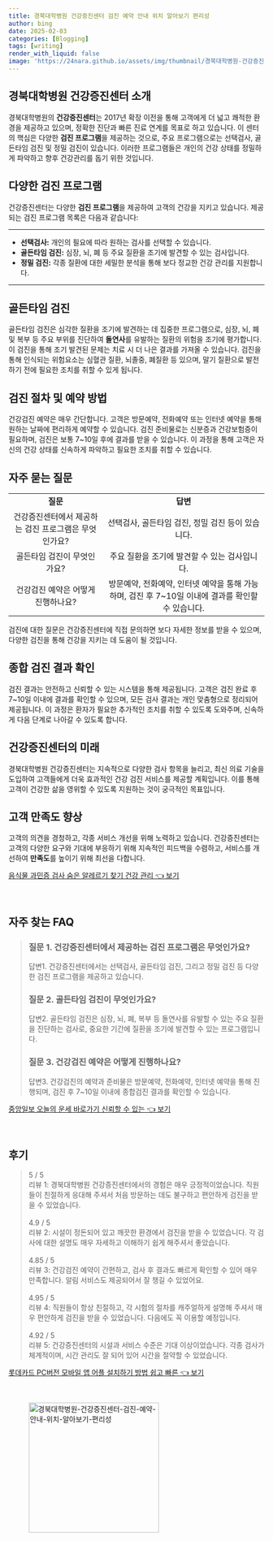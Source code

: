 ```yaml
---
title: 경북대학병원 건강증진센터 검진 예약 안내 위치 알아보기 편리성
author: bing
date: 2025-02-03
categories: [Blogging]
tags: [writing]
render_with_liquid: false
image: 'https://24nara.github.io/assets/img/thumbnail/경북대학병원-건강증진센터-검진-예약-안내-위치-알아보기-편리성.webp'
---
```



<h2 id='건강증진센터소개'>경북대학병원 건강증진센터 소개</h2>

<p>경북대학병원의 <b>건강증진센터</b>는 2017년 확장 이전을 통해 고객에게 더 넓고 쾌적한 환경을 제공하고 있으며, 정확한 진단과 빠른 진료 연계를 목표로 하고 있습니다. 이 센터의 핵심은 다양한 <b>검진 프로그램</b>을 제공하는 것으로, 주요 프로그램으로는 선택검사, 골든타임 검진 및 정밀 검진이 있습니다. 이러한 프로그램들은 개인의 건강 상태를 정밀하게 파악하고 향후 건강관리를 돕기 위한 것입니다.</p>

<h2 id='검진프로그램'>다양한 검진 프로그램</h2>

<p>건강증진센터는 다양한 <b>검진 프로그램</b>을 제공하여 고객의 건강을 지키고 있습니다. 제공되는 검진 프로그램 목록은 다음과 같습니다:</p>

<hr />

<ul>
    <li><b>선택검사:</b> 개인의 필요에 따라 원하는 검사를 선택할 수 있습니다.</li>
    <li><b>골든타임 검진:</b> 심장, 뇌, 폐 등 주요 질환을 조기에 발견할 수 있는 검사입니다.</li>
    <li><b>정밀 검진:</b> 각종 질환에 대한 세밀한 분석을 통해 보다 정교한 건강 관리를 지원합니다.</li>
</ul>

<hr />

<h2 id='골든타임검진'>골든타임 검진</h2>

<p>골든타임 검진은 심각한 질환을 조기에 발견하는 데 집중한 프로그램으로, 심장, 뇌, 폐 및 복부 등 주요 부위를 진단하여 <b>돌연사</b>를 유발하는 질환의 위험을 조기에 평가합니다. 이 검진을 통해 조기 발견된 문제는 치료 시 더 나은 결과를 가져올 수 있습니다. 검진을 통해 인식되는 위험요소는 심혈관 질환, 뇌졸중, 폐질환 등 있으며, 말기 질환으로 발전하기 전에 필요한 조치를 취할 수 있게 됩니다.</p>

<h2 id='예약절차'>검진 절차 및 예약 방법</h2>

<p>건강검진 예약은 매우 간단합니다. 고객은 방문예약, 전화예약 또는 인터넷 예약을 통해 원하는 날짜에 편리하게 예약할 수 있습니다. 검진 준비물로는 신분증과 건강보험증이 필요하며, 검진은 보통 7~10일 후에 결과를 받을 수 있습니다. 이 과정을 통해 고객은 자신의 건강 상태를 신속하게 파악하고 필요한 조치를 취할 수 있습니다.</p>

<h2 id='자주묻는질문'>자주 묻는 질문</h2>

<table>
    <tr>
        <td style="text-align: center; height: 17px;"><b>질문</b></td>
        <td style="text-align: center; height: 17px;"><b>답변</b></td>
    </tr>
    <tr>
        <td style="text-align: center; height: 17px;">건강증진센터에서 제공하는 검진 프로그램은 무엇인가요?</td>
        <td style="text-align: center; height: 17px;">선택검사, 골든타임 검진, 정밀 검진 등이 있습니다.</td>
    </tr>
    <tr>
        <td style="text-align: center; height: 17px;">골든타임 검진이 무엇인가요?</td>
        <td style="text-align: center; height: 17px;">주요 질환을 조기에 발견할 수 있는 검사입니다.</td>
    </tr>
    <tr>
        <td style="text-align: center; height: 17px;">건강검진 예약은 어떻게 진행하나요?</td>
        <td style="text-align: center; height: 17px;">방문예약, 전화예약, 인터넷 예약을 통해 가능하며, 검진 후 7~10일 이내에 결과를 확인할 수 있습니다.</td>
    </tr>
</table>

<p>검진에 대한 질문은 건강증진센터에 직접 문의하면 보다 자세한 정보를 받을 수 있으며, 다양한 검진을 통해 건강을 지키는 데 도움이 될 것입니다.</p>

<h2 id='종합검진결과'>종합 검진 결과 확인</h2>

<p>검진 결과는 안전하고 신뢰할 수 있는 시스템을 통해 제공됩니다. 고객은 검진 완료 후 7~10일 이내에 결과를 확인할 수 있으며, 모든 검사 결과는 개인 맞춤형으로 정리되어 제공됩니다. 이 과정은 환자가 필요한 추가적인 조치를 취할 수 있도록 도와주며, 신속하게 다음 단계로 나아갈 수 있도록 합니다.</p>

<h2 id='센터의미래'>건강증진센터의 미래</h2>

<p>경북대학병원 건강증진센터는 지속적으로 다양한 검사 항목을 늘리고, 최신 의료 기술을 도입하여 고객들에게 더욱 효과적인 건강 검진 서비스를 제공할 계획입니다. 이를 통해 고객이 건강한 삶을 영위할 수 있도록 지원하는 것이 궁극적인 목표입니다.</p>

<h2 id='고객만족'>고객 만족도 향상</h2>

<p>고객의 의견을 경청하고, 각종 서비스 개선을 위해 노력하고 있습니다. 건강증진센터는 고객의 다양한 요구와 기대에 부응하기 위해 지속적인 피드백을 수렴하고, 서비스를 개선하여 <b>만족도</b>를 높이기 위해 최선을 다합니다.</p>


<p><a class="click-button" title="음식물 과민증 검사 숨은 알레르기 찾기 건강 관리" href="https://24nara.github.io/posts/%EC%9D%8C%EC%8B%9D%EB%AC%BC-%EA%B3%BC%EB%AF%BC%EC%A6%9D-%EA%B2%80%EC%82%AC-%EC%88%A8%EC%9D%80-%EC%95%8C%EB%A0%88%EB%A5%B4%EA%B8%B0-%EC%B0%BE%EA%B8%B0-%EA%B1%B4%EA%B0%95-%EA%B4%80%EB%A6%AC/" rel="dofollow">음식물 과민증 검사 숨은 알레르기 찾기 건강 관리 👈 보기</a></p><br>
<h2 id='자주_찾는_FAQ'>자주 찾는 FAQ</h2>
<div itemscope="" itemtype="https://schema.org/FAQPage"> 
<blockquote> 
<div itemscope="" itemprop="mainEntity" itemtype="https://schema.org/Question"> 
<h3 itemprop="name">질문 1. 건강증진센터에서 제공하는 검진 프로그램은 무엇인가요?</h3> 
<div itemscope="" itemprop="acceptedAnswer" itemtype="https://schema.org/Answer"> 
<span itemprop="text"> 
<p>답변1. 건강증진센터에서는 선택검사, 골든타임 검진, 그리고 정밀 검진 등 다양한 검진 프로그램을 제공하고 있습니다.</p> 
</span> 
</div> 
</div> 
<div itemscope="" itemprop="mainEntity" itemtype="https://schema.org/Question"> 
<h3 itemprop="name">질문 2. 골든타임 검진이 무엇인가요?</h3> 
<div itemscope="" itemprop="acceptedAnswer" itemtype="https://schema.org/Answer"> 
<span itemprop="text"> 
<p>답변2. 골든타임 검진은 심장, 뇌, 폐, 복부 등 돌연사를 유발할 수 있는 주요 질환을 진단하는 검사로, 중요한 기간에 질환을 조기에 발견할 수 있는 프로그램입니다.</p> 
</span> 
</div> 
</div> 
<div itemscope="" itemprop="mainEntity" itemtype="https://schema.org/Question"> 
<h3 itemprop="name">질문 3. 건강검진 예약은 어떻게 진행하나요?</h3> 
<div itemscope="" itemprop="acceptedAnswer" itemtype="https://schema.org/Answer"> 
<span itemprop="text"> 
<p>답변3. 건강검진의 예약과 준비물은 방문예약, 전화예약, 인터넷 예약을 통해 진행되며, 검진 후 7~10일 이내에 종합검진 결과를 확인할 수 있습니다.</p> 
</span> 
</div> 
</div> 
</blockquote> 
</div>
<p><a class="click-button" title="중앙일보 오늘의 운세 바로가기 신뢰할 수 있는" href="https://24nara.github.io/posts/%EC%A4%91%EC%95%99%EC%9D%BC%EB%B3%B4-%EC%98%A4%EB%8A%98%EC%9D%98-%EC%9A%B4%EC%84%B8-%EB%B0%94%EB%A1%9C%EA%B0%80%EA%B8%B0-%EC%8B%A0%EB%A2%B0%ED%95%A0-%EC%88%98-%EC%9E%88%EB%8A%94/" rel="dofollow">중앙일보 오늘의 운세 바로가기 신뢰할 수 있는 👈 보기</a></p><br>
<h2 id='후기'>후기</h2>
<div itemscope itemtype="https://schema.org/Product">
  <blockquote>
  <div itemprop="review" itemscope itemtype="https://schema.org/Review">
      <div itemprop="reviewRating" itemscope itemtype="https://schema.org/Rating"> <span itemprop="ratingValue">5</span> / <span itemprop="bestRating">5</span> </div>
      <span itemprop="reviewBody">리뷰 1: 경북대학병원 건강증진센터에서의 경험은 매우 긍정적이었습니다. 직원들이 친절하게 응대해 주셔서 처음 방문하는 데도 불구하고 편안하게 검진을 받을 수 있었습니다.</span>
  </div>
  <br>
  <div itemprop="review" itemscope itemtype="https://schema.org/Review">
      <div itemprop="reviewRating" itemscope itemtype="https://schema.org/Rating"> <span itemprop="ratingValue">4.9</span> / <span itemprop="bestRating">5</span> </div>
      <span itemprop="reviewBody">리뷰 2: 시설이 정돈되어 있고 깨끗한 환경에서 검진을 받을 수 있었습니다. 각 검사에 대한 설명도 매우 자세하고 이해하기 쉽게 해주셔서 좋았습니다.</span>
  </div>
  <br>
  <div itemprop="review" itemscope itemtype="https://schema.org/Review">
      <div itemprop="reviewRating" itemscope itemtype="https://schema.org/Rating"> <span itemprop="ratingValue">4.85</span> / <span itemprop="bestRating">5</span> </div>
      <span itemprop="reviewBody">리뷰 3: 건강검진 예약이 간편하고, 검사 후 결과도 빠르게 확인할 수 있어 매우 만족합니다. 알림 서비스도 제공되어서 잘 챙길 수 있었어요.</span>
  </div>
  <br>
  <div itemprop="review" itemscope itemtype="https://schema.org/Review">
      <div itemprop="reviewRating" itemscope itemtype="https://schema.org/Rating"> <span itemprop="ratingValue">4.95</span> / <span itemprop="bestRating">5</span> </div>
      <span itemprop="reviewBody">리뷰 4: 직원들이 항상 친절하고, 각 시험의 절차를 캐주얼하게 설명해 주셔서 매우 편안하게 검진을 받을 수 있었습니다. 다음에도 꼭 이용할 예정입니다.</span>
  </div>
  <br>
  <div itemprop="review" itemscope itemtype="https://schema.org/Review">
      <div itemprop="reviewRating" itemscope itemtype="https://schema.org/Rating"> <span itemprop="ratingValue">4.92</span> / <span itemprop="bestRating">5</span> </div>
      <span itemprop="reviewBody">리뷰 5: 건강증진센터의 시설과 서비스 수준은 기대 이상이었습니다. 각종 검사가 체계적이며, 시간 관리도 잘 되어 있어 시간을 절약할 수 있었습니다.</span>
  </div>
  </blockquote>
</div>
<p><a class="click-button" title="롯데카드 PC버전 모바일 앱 어플 설치하기 방법 쉽고 빠른" href="https://24nara.github.io/posts/%EB%A1%AF%EB%8D%B0%EC%B9%B4%EB%93%9C-PC%EB%B2%84%EC%A0%84-%EB%AA%A8%EB%B0%94%EC%9D%BC-%EC%95%B1-%EC%96%B4%ED%94%8C-%EC%84%A4%EC%B9%98%ED%95%98%EA%B8%B0-%EB%B0%A9%EB%B2%95-%EC%89%BD%EA%B3%A0-%EB%B9%A0%EB%A5%B8/" rel="dofollow">롯데카드 PC버전 모바일 앱 어플 설치하기 방법 쉽고 빠른 👈 보기</a></p><br>
<figure class="image"><img src="https://24nara.github.io/assets/img/thumbnail/경북대학병원-건강증진센터-검진-예약-안내-위치-알아보기-편리성.webp" alt="경북대학병원-건강증진센터-검진-예약-안내-위치-알아보기-편리성" width="256" height="256"></figure>